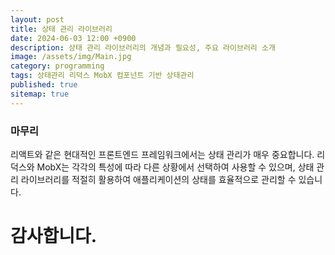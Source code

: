 ```yaml
---
layout: post
title: 상태 관리 라이브러리
date: 2024-06-03 12:00 +0900
description: 상태 관리 라이브러리의 개념과 필요성, 주요 라이브러리 소개
image: /assets/img/Main.jpg
category: programming
tags: 상태관리 리덕스 MobX 컴포넌트 기반 상태관리
published: true
sitemap: true
---
```



### 마무리
리액트와 같은 현대적인 프론트엔드 프레임워크에서는 상태 관리가 매우 중요합니다. 리덕스와 MobX는 각각의 특성에 따라 다른 상황에서 선택하여 사용할 수 있으며, 상태 관리 라이브러리를 적절히 활용하여 애플리케이션의 상태를 효율적으로 관리할 수 있습니다.
# 감사합니다.

